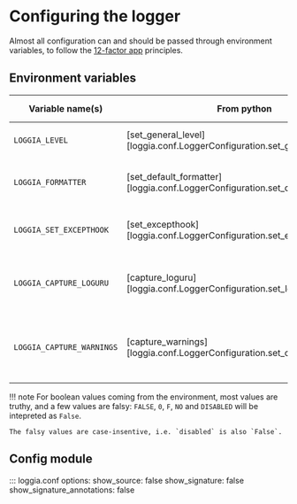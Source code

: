 # Configuring the logger

Almost all configuration can and should be passed through environment variables, to follow the [12-factor app](https://12factor.net/) principles.

## Environment variables

| Variable name(s) | From python | Default value | Description |
|------------------|---|------------|-------------|
| `LOGGIA_LEVEL` | [set_general_level][loggia.conf.LoggerConfiguration.set_general_level] |`INFO` | The log level number or name. |
| `LOGGIA_FORMATTER` | [set_default_formatter][loggia.conf.LoggerConfiguration.set_default_formatter] | `structured` | The log formatter name (`pretty` or `structured`). |
| `LOGGIA_SET_EXCEPTHOOK` | [set_excepthook][loggia.conf.LoggerConfiguration.set_excepthook] | `True` | Whether the logger should set the `sys.excepthook`. |
| `LOGGIA_CAPTURE_LOGURU` | [capture_loguru][loggia.conf.LoggerConfiguration.set_loguru_capture] | `True` | Whether the logger should capture logs emitted through loguru. |
| `LOGGIA_CAPTURE_WARNINGS` | [capture_warnings][loggia.conf.LoggerConfiguration.set_capture_warnings] | `True` | Whether the logger should capture warnings from the `warnings` module. |

!!! note
    For boolean values coming from the environment, most values are truthy, and a few
    values are falsy: `FALSE`, `0`, `F`, `NO` and `DISABLED` will be intepreted as `False`.

    The falsy values are case-insentive, i.e. `disabled` is also `False`.

## Config module

::: loggia.conf
    options:
        show_source: false
        show_signature: false
        show_signature_annotations: false
        <!-- members:
          - LoggerConfiguration
          - load_config -->
